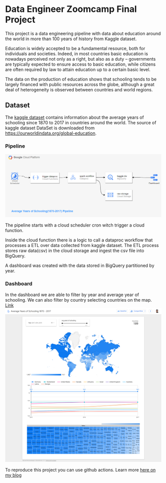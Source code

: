 # Data Engineer Zoomcamp Final Project

This project is a data engineering pipeline with data about education around the world in more than 100 years of history from Kaggle dataset. 

Education is widely accepted to be a fundamental resource, both for individuals and societies. Indeed, in most countries basic education is nowadays perceived not only as a right, but also as a duty – governments are typically expected to ensure access to basic education, while citizens are often required by law to attain education up to a certain basic level.

The data on the production of education shows that schooling tends to be largely financed with public resources across the globe, although a great deal of heterogeneity is observed between countries and world regions.

## Dataset

The [kaggle dataset](https://www.kaggle.com/datasets/fredericksalazar/average-years-of-schooling-since-1870-2017) contains information about the average years of schooling since 1870 to 2017 in countries around the world. The source of kaggle dataset DataSet is downloaded from https://ourworldindata.org/global-education.

### Pipeline

![pipeline](./docs/pipeline.png)

The pipeline starts with a cloud scheduler cron witch trigger a cloud function.

Inside the cloud function there is a logic to call a dataproc workflow that processes a ETL over data collected from kaggle dataset. The ETL process stores raw data(csv) in the cloud storage and ingest the csv file into BigQuery.

A dashboard was created with the data stored in BigQuery partitioned by year.

### Dashboard

In the dashboard we are able to filter by year and average year of schooling. We can also filter by country selecting countries on the map.
[Link](https://lookerstudio.google.com/reporting/95836a41-cbea-4e48-8ebf-202f89b22f34/page/wF8MD)
![report-1](./docs/report-1.png)

To reproduce this project you can use github actions.
Learn more [here on my blog](https://jozimarback.medium.com/using-github-actions-with-terraform-on-gcp-d473a37ddbd6)

